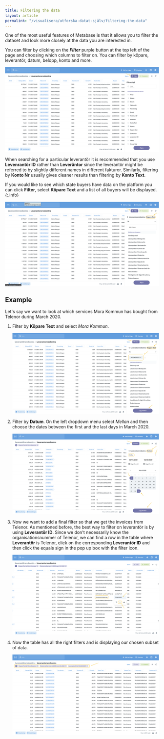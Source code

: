 ```yaml
---
title: Filtering the data
layout: article
permalink: "/visualisera/utforska-datat-själv/filtering-the-data"
--- 
```


One of the most useful features of Metabase is that it allows you to filter the dataset and look more closely at the data you are interested in. 

You can filter by clicking on the ***Filter*** purple button at the top left of the page and choosing which columns to filter on. You can filter by köpare, leverantör, datum, belopp, konto and more. 

![](/assets/images/userguide/metabase-filtering.png)

When searching for a particular leverantör it is recommended that you use **Levenrantör ID** rather than **Leveräntor** since the leverantör might be referred to by slightly different names in different fakturor. Similarly, filtering by **Konto Nr** usually gives cleaner results than filtering by **Konto Text**.

<i class="fas fa-info-circle"></i>
If you would like to see which state buyers have data on the platform you can click **Filter**, select **Köpare Text** and a list of all buyers will be displayed.
{:.info} 

![](/assets/images/userguide/metabase-kopare-list.png)


## Example

Let's say we want to look at which services Mora Kommun has bought from Telenor during March 2020. 

1. Filter by **Köpare Text** and select *Mora Kommun*. 

    ![](/assets/images/userguide/metabase-filter-example-1.png)

2. Filter by **Datum**. On the left dropdown menu select *Mellan* and then choose the dates between the first and the last days in March 2020. 

    ![](/assets/images/userguide/metabase-filter-example-2.png)

3. Now we want to add a final filter so that we get the invoices from Telenor. As mentioned before, the best way to filter on leverantör is by using **Leverantör ID**. Since we don't necessarily know the organisationsnummer of Telenor, we can find a row in the table where **Leverantör** is Telenor, click on the corresponding **Leverantör ID** and then click the equals sign in the pop up box with the filter icon. 

    ![](/assets/images/userguide/metabase-filter-example-3.png)

4. Now the table has all the right filters and is displaying our chosen subset of data.

    ![](/assets/images/userguide/metabase-filter-example-4.png)
